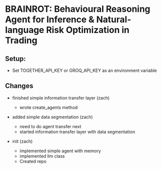 # BRAINROT: Behavioural Reasoning Agent for Inference & Natural-language Risk Optimization in Trading

## Setup:
- Set TOGETHER_API_KEY or GROQ_API_KEY as an environment variable 


## Changes
- finished simple information transfer layer (zach)
    - wrote create_agents method

- added simple data segmentation (zach)
    - need to do agent transfer next
    - started information transfer layer with data segmentation

- init (zach)
    - implemented simple agent with memory
    - implemented llm class
    - Created repo